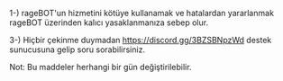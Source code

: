 1-) rageBOT'un hizmetini kötüye kullanamak ve hatalardan yararlanmak rageBOT üzerinden kalıcı yasaklanmanıza sebep olur.

3-) Hiçbir çekinme duymadan https://discord.gg/3BZSBNpzWd destek sunucusuna gelip soru sorabilirsiniz.

Not: Bu maddeler herhangi bir gün değiştirilebilir.
